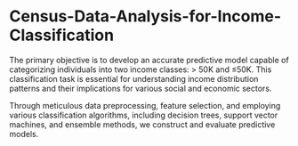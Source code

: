 # Census-Data-Analysis-for-Income-Classification

The primary
 objective is to develop an accurate predictive model capable of
 categorizing individuals into two income classes: > 50K and
 ≤50K. This classification task is essential for understanding
 income distribution patterns and their implications for various
 social and economic sectors.

 Through meticulous
 data preprocessing, feature selection, and employing various
 classification algorithms, including decision trees, support vector
 machines, and ensemble methods, we construct and evaluate
 predictive models. 
